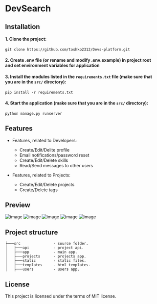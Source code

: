 # DevSearch

## Installation
#### 1. Clone the project:
```
git clone https://github.com/toshko2312/Devs-platform.git
```
#### 2. Create .env file (or rename and modify .env.example) in project root and set environment variables for application

#### 3. Install the modules listed in the `requirements.txt` file (make sure that you are in the `src/` directory):
```
pip install -r requirements.txt
```
#### 4. Start the application (make sure that you are in the `src/` directory):
```
python manage.py runserver
```

## Features
- Features, related to Developers:
  * Create/Edit/Delite profile
  * Email notifications/password reset
  * Create/Edit/Delete skills
  * Read/Send messages to other users
 
- Features, related to Projects:
  * Create/Edit/Delete projects
  * Create/Delete tags
 
 ## Preview
![image](https://github.com/toshko2312/Devs-platform/assets/138567305/b73e2222-24b3-4936-9d80-d45830d12825)
![image](https://github.com/toshko2312/Devs-platform/assets/138567305/c3f2faa5-8656-4a37-baad-566be7947d23)
![image](https://github.com/toshko2312/Devs-platform/assets/138567305/87c55230-4bea-44ae-a751-82c13a056631)
![image](https://github.com/toshko2312/Devs-platform/assets/138567305/1afa13f6-20cb-43b3-b84a-a299c69d71e2)
![image](https://github.com/toshko2312/Devs-platform/assets/138567305/8a4cdd84-458c-4751-85d0-83c45d71bfa4)

## Project structure
```
├───src               - source folder.
│   ├───api           - project api.
│   ├───app           - main app.
│   ├───projects      - projects app.
│   ├───static        - static files.
│   ├───templates     - html templates.
│   ├───users         - users app.
```
## License
This project is licensed under the terms of MIT license.
